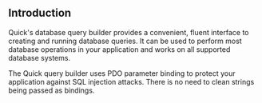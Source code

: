
## Introduction

Quick's database query builder provides a convenient, fluent interface to creating and running database queries. It can be used to perform most database operations in your application and works on all supported database systems.

The Quick query builder uses PDO parameter binding to protect your application against SQL injection attacks. There is no need to clean strings being passed as bindings.


